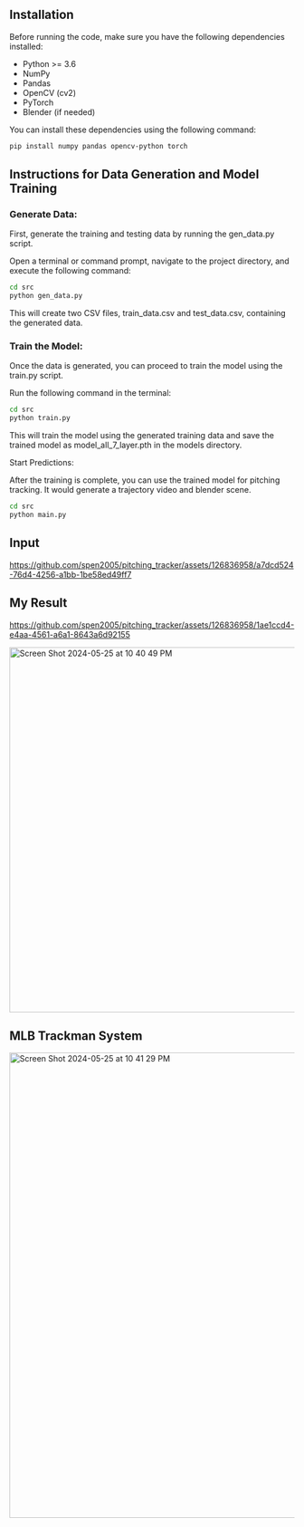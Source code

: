 ## Installation

Before running the code, make sure you have the following dependencies installed:

- Python >= 3.6
- NumPy
- Pandas
- OpenCV (cv2)
- PyTorch
- Blender (if needed)

You can install these dependencies using the following command:

```bash Copy code
pip install numpy pandas opencv-python torch
```
## Instructions for Data Generation and Model Training
### Generate Data:

First, generate the training and testing data by running the gen_data.py script.

Open a terminal or command prompt, navigate to the project directory, and execute the following command:

```bash Copy code
cd src
python gen_data.py
```
This will create two CSV files, train_data.csv and test_data.csv, containing the generated data.

### Train the Model:

Once the data is generated, you can proceed to train the model using the train.py script.

Run the following command in the terminal:

```bash Copy code
cd src
python train.py
```
This will train the model using the generated training data and save the trained model as model_all_7_layer.pth in the models directory.

Start Predictions:

After the training is complete, you can use the trained model for pitching tracking. It would generate a trajectory video and blender scene.  
```bash Copy code
cd src
python main.py
```

## Input
https://github.com/spen2005/pitching_tracker/assets/126836958/a7dcd524-76d4-4256-a1bb-1be58ed49ff7

## My Result
https://github.com/spen2005/pitching_tracker/assets/126836958/1ae1ccd4-e4aa-4561-a6a1-8643a6d92155

<img width="645" alt="Screen Shot 2024-05-25 at 10 40 49 PM" src="https://github.com/spen2005/pitching_tracker/assets/126836958/c364be9d-c09b-4f56-bdb1-88ee1b68cf5e">

## MLB Trackman System
<img width="822" alt="Screen Shot 2024-05-25 at 10 41 29 PM" src="https://github.com/spen2005/pitching_tracker/assets/126836958/c4f31f2d-9e21-4982-882e-1f2abc2ca71a">


